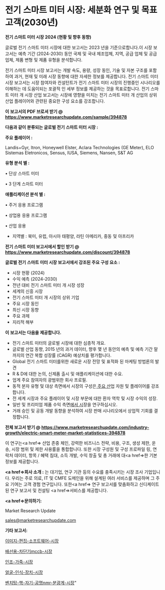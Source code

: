# 전기 스마트 미터 시장: 세분화 연구 및 목표 고객(2030년)

<strong>전기 스마트 미터 시장 2024 (현황 및 향후 동향)</strong>

글로벌 전기 스마트 미터 시장에 대한 보고서는 2023 년을 기준으로합니다.이 시장 보고서는 예측 기간 (2024-2030) 동안 국제 및 국내 제조업체, 지역, 공급 업체 및 공급 업체, 제품 변형 및 제품 유형을 분석합니다.

전기 스마트 미터 시장 보고서는 개발 속도, 용량, 성장 동인, 기술 및 자본 구조를 포함하여 과거, 현재 및 미래 시장 동향에 대한 자세한 정보를 제공합니다. 전기 스마트 미터 시장 보고서는 시장 참여자와 컨설턴트가 전기 스마트 미터 시장의 진행중인 시나리오를 이해하는 데 도움이되는 포괄적 인 세부 정보를 제공하는 것을 목표로합니다. 전기 스마트 미터 개 시장 산업 보고서는 시장에 영향을 미치는 전기 스마트 미터 개 산업의 상위 산업 플레이어와 관련된 중요한 구성 요소를 강조합니다.



<strong>이 보고서의 PDF 브로셔 받기 @ <a href=https://www.marketresearchupdate.com/sample/394878>https://www.marketresearchupdate.com/sample/394878</a></strong>



<strong>다음과 같이 분류되는 글로벌 전기 스마트 미터 시장 :</strong>



<strong>주요 플레이어 :</strong>

Landis+Gyr, Itron, Honeywell Elster, Aclara Technologies (GE Meter), ELO Sistemas Eletronicos, Sensus, IUSA, Siemens, Nansen, S&T AG



<strong>유형 분석 별 :</strong>

• 단상 스마트 미터

• 3 단계 스마트 미터



<strong>애플리케이션 분석 별 :</strong>

• 주거 응용 프로그램

• 상업용 응용 프로그램

• 산업 응용

<ul>
  <li>지역별 : 북미, 유럽, 아시아 태평양, 라틴 아메리카, 중동 및 아프리카</li>
</ul>


<strong>전기 스마트 미터 보고서에서 할인 받기 @ <a href=https://www.marketresearchupdate.com/discount/394878>https://www.marketresearchupdate.com/discount/394878</a></strong>



<strong>글로벌 전기 스마트 미터 시장 보고서에서 강조된 주요 구성 요소 :</strong>
<ul>
  <li>시장 현황 (2024)</li>
  <li>수익 예측 (2024-2030)</li>
  <li>전년 대비 전기 스마트 미터 개 시장 성장</li>
  <li>세계의 신흥 시장</li>
  <li>전기 스마트 미터 개 시장의 상위 기업</li>
  <li>주요 시장 동인</li>
  <li>최신 시장 동향</li>
  <li>주요 과제</li>
  <li>지리적 해부</li>
</ul>


<strong>이 보고서는 다음을 제공합니다.</strong>
<ul>
  <li>전기 스마트 미터의 글로벌 시장에 대한 심층적 개요.</li>
  <li>글로벌 산업 동향, 2015 년의 과거 데이터, 향후 몇 년 동안의 예측 및 예측 기간 말까지의 연간 복합 성장률 (CAGR) 예상치를 평가합니다.</li>
  <li>Global 전기 스마트 미터를위한 새로운 시장 전망 및 표적화 된 마케팅 방법론의 발견</li>
  <li>R &amp; D에 대한 논의, 신제품 출시 및 애플리케이션에 대한 수요.</li>
  <li>업계 주요 참여자의 광범위한 회사 프로필.</li>
  <li>동적 분자 유형 및 대상 측면에서 시장의 구성은<a href=> 주요 산</a>업 자원 및 플레이어를 강조합니다.</li>
  <li>전 세계 시장과 주요 플레이어 및 시장 부문에 대한 환자 역학 및 시장 수익의 성장.</li>
  <li>일반 및 프리미엄 제품 수익 측면<a href=>에서 시</a>장을 연구하십시오.</li>
  <li>거래 승인 및 공동 개발 동향을 분석하여 시장 판매 시나리오에서 상업적 기회를 결정합니다.</li>
</ul>



<strong>전체 보고서 받기 @ <a href=https://www.marketresearchupdate.com/industry-growth/electric-smart-meter-market-statistices-394878>https://www.marketresearchupdate.com/industry-growth/electric-smart-meter-market-statistices-394878</a></strong>

이 연구는<a href=> 산업 존중</a> 체인, 강력한 비즈니스 전략, 비용, 구조, 생성 제한, 운송, 시장 범위 및 제한 사용률을 통합합니다. 또한 시장 구성원 및 구성 프로파일 링, 연락처 데이터, 항목 / 혜택 침대, 소득 개발, 수익 창출 및 총 거래에 대<a href=>한 기본 </a>정보를 제공합니다.



<strong><a href=>회사 소</a>개 :</strong>
는 대기업, 연구 기관 등의 수요를 충족시키는 시장 조사 기업입니다. 우리는 주로 의료, IT 및 CMFE 도메인을 위해 설계된 여러 서비스를 제공하며 그 주요 기여는 고객 경험 연구입니다. 또한<a href=> 연구 보</a>고서를 맞춤화하고 신디케이트 된 연구 보고서 및 컨설팅 <a href=>서비스</a>를 제공합니다.



<strong><a href=>문의하기:</a></strong>

Market Research Update

sales@marketresearchupdate.com



<strong>기타 보고서:</strong>

<a href=https://www.linkedin.com/pulse/이미지-편집-소프트웨어-시장-현재-및-미래-성장-2029-consumer-connection-chronicles-24-/>이미지-편집-소프트웨어-시장</a>

<a href=https://www.linkedin.com/pulse/배선용-차단기mccb-시장-규모-및-성장-2023-analytics-alchemy-360-analysis-o6vff/>배선용-차단기mccb-시장</a>

<a href=https://www.linkedin.com/pulse/인조-가죽-시장-경쟁-분석-및-성장-잠재력-2029-trend-tracking-tips-360-analysis-1gn1f/>인조-가죽-시장</a>

<a href=https://www.linkedin.com/pulse/얼굴-인식-장치-시장-세분화-연구-및-목표-고객2030년-trend-tracking-tips-360-analysis-dvqkf/>얼굴-인식-장치-시장</a>

<a href=https://www.linkedin.com/pulse/벤치탑-핵-자기-공명nmr-분광계-시장-진입-전략-및-위험-평가2029년-isdailynews-0z1mf/>벤치탑-핵-자기-공명nmr-분광계-시장</a>"
